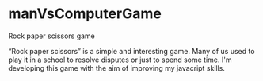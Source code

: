 # manVsComputerGame
 Rock paper scissors game

 “Rock paper scissors” is a simple and interesting game. Many of us used to play it in a school to resolve disputes or just to spend some time. I'm developing this game with the aim of improving my javacript skills.

